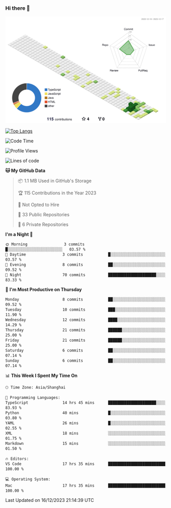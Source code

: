 ### Hi there 👋

![](./profile-3d-contrib/profile-green-animate.svg)

 

[![Top Langs](https://github-readme-stats.vercel.app/api/top-langs/?username=RunnningDogg)](https://github.com/anuraghazra/github-readme-stats)


 

<!--START_SECTION:waka-->
![Code Time](http://img.shields.io/badge/Code%20Time-53%20hrs-blue)

![Profile Views](http://img.shields.io/badge/Profile%20Views-8-blue)

![Lines of code](https://img.shields.io/badge/From%20Hello%20World%20I%27ve%20Written-210.8%20thousand%20lines%20of%20code-blue)

**🐱 My GitHub Data** 

> 📦 1.1 MB Used in GitHub's Storage 
 > 
> 🏆 115 Contributions in the Year 2023
 > 
> 🚫 Not Opted to Hire
 > 
> 📜 33 Public Repositories 
 > 
> 🔑 6 Private Repositories 
 > 
**I'm a Night 🦉** 

```text
🌞 Morning                3 commits           █░░░░░░░░░░░░░░░░░░░░░░░░   03.57 % 
🌆 Daytime                3 commits           █░░░░░░░░░░░░░░░░░░░░░░░░   03.57 % 
🌃 Evening                8 commits           ██░░░░░░░░░░░░░░░░░░░░░░░   09.52 % 
🌙 Night                  70 commits          █████████████████████░░░░   83.33 % 
```
📅 **I'm Most Productive on Thursday** 

```text
Monday                   8 commits           ██░░░░░░░░░░░░░░░░░░░░░░░   09.52 % 
Tuesday                  10 commits          ███░░░░░░░░░░░░░░░░░░░░░░   11.90 % 
Wednesday                12 commits          ████░░░░░░░░░░░░░░░░░░░░░   14.29 % 
Thursday                 21 commits          ██████░░░░░░░░░░░░░░░░░░░   25.00 % 
Friday                   21 commits          ██████░░░░░░░░░░░░░░░░░░░   25.00 % 
Saturday                 6 commits           ██░░░░░░░░░░░░░░░░░░░░░░░   07.14 % 
Sunday                   6 commits           ██░░░░░░░░░░░░░░░░░░░░░░░   07.14 % 
```


📊 **This Week I Spent My Time On** 

```text
🕑︎ Time Zone: Asia/Shanghai

💬 Programming Languages: 
TypeScript               14 hrs 45 mins      █████████████████████░░░░   83.93 % 
Python                   40 mins             █░░░░░░░░░░░░░░░░░░░░░░░░   03.80 % 
YAML                     26 mins             █░░░░░░░░░░░░░░░░░░░░░░░░   02.55 % 
XML                      18 mins             ░░░░░░░░░░░░░░░░░░░░░░░░░   01.75 % 
Markdown                 15 mins             ░░░░░░░░░░░░░░░░░░░░░░░░░   01.50 % 

🔥 Editors: 
VS Code                  17 hrs 35 mins      █████████████████████████   100.00 % 

💻 Operating System: 
Mac                      17 hrs 35 mins      █████████████████████████   100.00 % 
```


 Last Updated on 16/12/2023 21:14:39 UTC
<!--END_SECTION:waka-->
